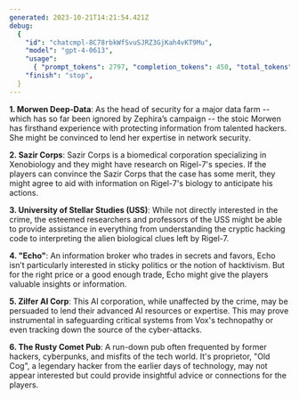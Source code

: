 ```yaml
---
generated: 2023-10-21T14:21:54.421Z
debug:
  {
    "id": "chatcmpl-8C78rbkWfSvuSJRZ3GjKah4vKT9Mu",
    "model": "gpt-4-0613",
    "usage":
      { "prompt_tokens": 2797, "completion_tokens": 450, "total_tokens": 3247 },
    "finish": "stop",
  }
---
```


**1. Morwen Deep-Data**: As the head of security for a major data farm -- which has so far been ignored by Zephira’s campaign -- the stoic Morwen has firsthand experience with protecting information from talented hackers. She might be convinced to lend her expertise in network security.

**2. Sazir Corps**: Sazir Corps is a biomedical corporation specializing in Xenobiology and they might have research on Rigel-7's species. If the players can convince the Sazir Corps that the case has some merit, they might agree to aid with information on Rigel-7's biology to anticipate his actions.

**3. University of Stellar Studies (USS)**: While not directly interested in the crime, the esteemed researchers and professors of the USS might be able to provide assistance in everything from understanding the cryptic hacking code to interpreting the alien biological clues left by Rigel-7.

**4. "Echo"**: An information broker who trades in secrets and favors, Echo isn’t particularly interested in sticky politics or the notion of hacktivism. But for the right price or a good enough trade, Echo might give the players valuable insights or information.

**5. Zilfer AI Corp**: This AI corporation, while unaffected by the crime, may be persuaded to lend their advanced AI resources or expertise. This may prove instrumental in safeguarding critical systems from Vox's technopathy or even tracking down the source of the cyber-attacks.

**6. The Rusty Comet Pub**: A run-down pub often frequented by former hackers, cyberpunks, and misfits of the tech world. It's proprietor, "Old Cog", a legendary hacker from the earlier days of technology, may not appear interested but could provide insightful advice or connections for the players.
